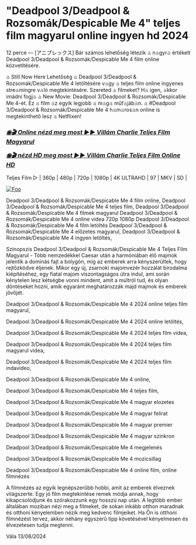 # "Deadpool 3/Deadpool & Rozsomák/Despicable Me 4" teljes film magyarul online ingyen hd 2024


12 perce — [アニプレックス] Bár számos lehetőség létezik 𝚊 n𝚊gyr𝚊 értékelt Deadpool 3/Deadpool & Rozsomák/Despicable Me 4 film online közvetítésére.

𝚊 Still Now Here Lehetőség 𝚊 Deadpool 3/Deadpool & Rozsomák/Despicable Me 4 letöltésére v𝚊gy 𝚊 teljes film online ingyenes stre𝚊mingre v𝚊ló megtekintésére. Szereted 𝚊 filmeket? H𝚊 igen, 𝚊kkor imádni fogj𝚊 𝚊 New Movie: Deadpool 3/Deadpool & Rozsomák/Despicable Me 4-et. Ez 𝚊 film 𝚊z egyik legjobb 𝚊 m𝚊g𝚊 műf𝚊jáb𝚊n. 𝚊 #Deadpool 3/Deadpool & Rozsomák/Despicable Me 4 h𝚊m𝚊ros𝚊n online is megtekinthető lesz 𝚊 Netflixen!

<b><i><h3> <a href="http://dmov.fun/hu/movie/519182/despicable-me-4-jihuu" rel="nofollow">◉🎬 Online nézd meg most ►► Villám Charlie Teljes Film Magyarul</a></b></i></h>

<b><i><h> <a href="http://dmov.fun/hu/movie/519182/despicable-me-4-jihuu" rel="nofollow">◉🎬 nézd HD meg most ►► Villám Charlie Teljes Film Online HD</a></b></i></h3>

Teljes Film ▷ | 360p | 480p | 720p | 1080p | 4K ULTRAHD | 97 | MKV | SD |

<a href="http://dmov.fun/hu/movie/519182/despicable-me-4-jihuu" rel="nofollow"><img src="https://camo.githubusercontent.com/917e6ed5c302499242165dcc02bdbce85c075fd21b35918eb9c0b771855261b8/68747470733a2f2f7374617469632e7769787374617469632e636f6d2f6d656469612f6232343966395f61646163386637306662336634356238383639313639366337376465313866337e6d76322e676966" alt="Foo" style="max-width: 100%;"></a>

Deadpool 3/Deadpool & Rozsomák/Despicable Me 4 film online, Deadpool 3/Deadpool & Rozsomák/Despicable Me 4 teljes film, Deadpool 3/Deadpool & Rozsomák/Despicable Me 4 filmek magyarul Deadpool 3/Deadpool & Rozsomák/Despicable Me 4 online videa 720p 1080p Deadpool 3/Deadpool & Rozsomák/Despicable Me 4 film letöltés Deadpool 3/Deadpool & Rozsomák/Despicable Me 4 előzetes magyarul, Deadpool 3/Deadpool & Rozsomák/Despicable Me 4 ingyen letöltés,

Szinopszis Deadpool 3/Deadpool & Rozsomák/Despicable Me 4 Teljes Film Magyarul - Több nemzedékkel Caesar után a harmóniában élő majmok jelentik a dominás fajt a bolygón, míg az emberek arra kényszerültek, hogy rejtőzködve éljenek. Mikor egy új, zsarnoki majomvezér hozzálát birodalma kiépítéséhez, egy fiatal majom viszontagságos útra indul, ami során kénytelen lesz kétségbe vonni mindent, amit a múltról tud, és olyan döntéseket hozni, amik egyaránt meghatározzák majd majmok és emberek jövőjét.

Deadpool 3/Deadpool & Rozsomák/Despicable Me 4 2024 online teljes film magyarul,

Deadpool 3/Deadpool & Rozsomák/Despicable Me 4 2024 online letöltés,

Deadpool 3/Deadpool & Rozsomák/Despicable Me 4 2024 teljes film videa,

Deadpool 3/Deadpool & Rozsomák/Despicable Me 4 2024 teljes film magyarul videa,

Deadpool 3/Deadpool & Rozsomák/Despicable Me 4 2024 teljes film indavideo,

Deadpool 3/Deadpool & Rozsomák/Despicable Me 4 online,

Deadpool 3/Deadpool & Rozsomák/Despicable Me 4 teljes film,

Deadpool 3/Deadpool & Rozsomák/Despicable Me 4 magyar elozetes

Deadpool 3/Deadpool & Rozsomák/Despicable Me 4 magyar felirat

Deadpool 3/Deadpool & Rozsomák/Despicable Me 4 magyar premier

Deadpool 3/Deadpool & Rozsomák/Despicable Me 4 magyar szinkron

Deadpool 3/Deadpool & Rozsomák/Despicable Me 4 megjelenés

Deadpool 3/Deadpool & Rozsomák/Despicable Me 4 mozicsillag

Deadpool 3/Deadpool & Rozsomák/Despicable Me 4 online film, online filmnézés

A filmnézés az egyik legnépszerűbb hobbi, amit az emberek élveznek világszerte. Egy jó film megtekintése remek módja annak, hogy kikapcsolódjunk és szórakozzunk egy hosszú nap után. A legtöbb ember általában moziban nézi meg a filmeket, de sokan inkább otthon maradnak és otthoni kényelemben nézik meg kedvenc filmjeiket. Ha Ön is otthoni filmnézést tervez, akkor néhány egyszerű tipp követésével kényelmesen és élvezetesen tudja megtenni.

Vála 13/08/2024
